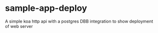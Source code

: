 # sample-app-deploy
A simple koa http api with a postgres DBB integration to show deployment of web server
